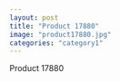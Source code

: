 ```yaml
---
layout: post
title: "Product 17880"
image: "product17880.jpg"
categories: "category1"
---
```

Product 17880

